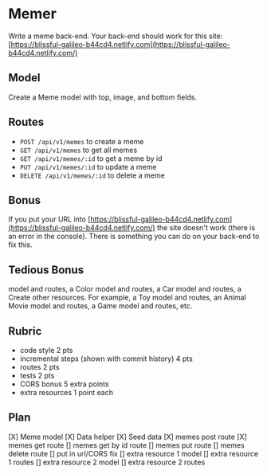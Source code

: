 # Memer

Write a meme back-end. Your back-end should work for this site:
[https://blissful-galileo-b44cd4.netlify.com](https://blissful-galileo-b44cd4.netlify.com/)

## Model

Create a Meme model with top, image, and bottom fields.

## Routes

* `POST /api/v1/memes` to create a meme
* `GET /api/v1/memes` to get all memes
* `GET /api/v1/memes/:id` to get a meme by id
* `PUT /api/v1/memes/:id` to update a meme
* `DELETE /api/v1/memes/:id` to delete a meme

## Bonus

If you put your URL into [https://blissful-galileo-b44cd4.netlify.com](https://blissful-galileo-b44cd4.netlify.com/)
the site doesn't work (there is an error in the console).
There is something you can do on your back-end to fix this.

## Tedious Bonus

model and routes, a Color model and routes, a Car model and routes, a
Create other resources. For example, a Toy model and routes, an Animal
Movie model and routes, a Game model and routes, etc.

## Rubric

* code style 2 pts
* incremental steps (shown with commit history) 4 pts
* routes 2 pts
* tests 2 pts
* CORS bonus 5 extra points
* extra resources 1 point each

## Plan

[X] Meme model
[X] Data helper
[X] Seed data
[X] memes post route
[X] memes get route
[] memes get by id route
[] memes put route
[] memes delete route
[] put in url/CORS fix
[] extra resource 1 model
[] extra resource 1 routes
[] extra resource 2 model
[] extra resource 2 routes